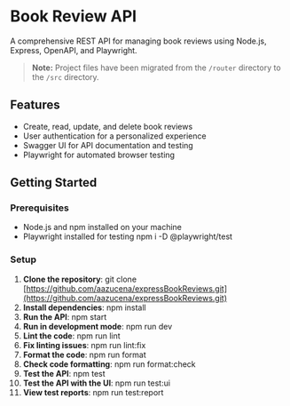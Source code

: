 # Book Review API

A comprehensive REST API for managing book reviews using Node.js, Express, OpenAPI, and Playwright.

> **Note:** Project files have been migrated from the `/router` directory to the `/src` directory.

## Features

- Create, read, update, and delete book reviews
- User authentication for a personalized experience
- Swagger UI for API documentation and testing
- Playwright for automated browser testing

## Getting Started

### Prerequisites

- Node.js and npm installed on your machine
- Playwright installed for testing
  npm i -D @playwright/test

### Setup

1. **Clone the repository**:
   git clone [https://github.com/aazucena/expressBookReviews.git](https://github.com/aazucena/expressBookReviews.git)
2. **Install dependencies**:
   npm install
3. **Run the API**:
   npm start
4. **Run in development mode**:
   npm run dev
5. **Lint the code**:
   npm run lint
6. **Fix linting issues**:
   npm run lint:fix
7. **Format the code**:
   npm run format
8. **Check code formatting**:
   npm run format:check
9. **Test the API**:
   npm test
10. **Test the API with the UI**:
    npm run test:ui
11. **View test reports**:
    npm run test:report
